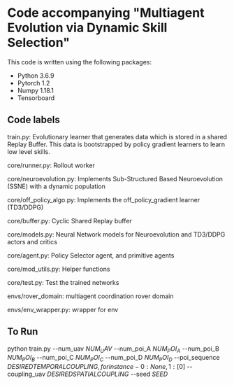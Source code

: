 

# Code accompanying "Multiagent Evolution via Dynamic Skill Selection"

This code is written using the following packages:

- Python 3.6.9
- Pytorch 1.2
- Numpy 1.18.1
- Tensorboard

## Code labels 

train.py: Evolutionary learner that generates data which is stored in a shared Replay Buffer. This data is bootstrapped by policy gradient learners to learn low level skills. 

core/runner.py: Rollout worker

core/neuroevolution.py: Implements Sub-Structured Based Neuroevolution (SSNE) with a dynamic population

core/off_policy_algo.py: Implements the off_policy_gradient learner (TD3/DDPG) 

core/buffer.py: Cyclic Shared Replay buffer

core/models.py: Neural Network models for Neuroevolution and TD3/DDPG actors and critics

core/agent.py: Policy Selector agent, and primitive agents 

core/mod_utils.py: Helper functions

core/test.py: Test the trained networks

envs/rover_domain: multiagent coordination rover domain

envs/env_wrapper.py: wrapper for env

## To Run

python train.py --num_uav $NUM_UAV$ --num_poi_A $NUM_POI_A$ --num_poi_B $NUM_POI_B$ --num_poi_C $NUM_POI_C$ --num_poi_D $NUM_POI_D$ --poi_sequence $DESIRED TEMPORAL COUPLING, for instance- {0: None, 1: [0]}$ --coupling_uav $DESIRED SPATIAL COUPLING$ --seed $SEED$
 
